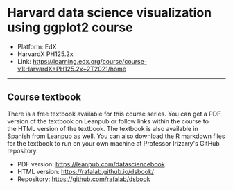# Harvard data science visualization using ggplot2 course

- Platform: EdX
- HarvardX PH125.2x
- Link: https://learning.edx.org/course/course-v1:HarvardX+PH125.2x+2T2021/home

------

## Course textbook
There is a free textbook available for this course series. You can get a PDF version of the textbook on Leanpub or follow links within the course to the HTML version of the textbook. The textbook is also available in Spanish from Leanpub as well. You can also download the R markdown files for the textbook to run on your own machine at Professor Irizarry's GitHub repository.

* PDF version: https://leanpub.com/datasciencebook
* HTML version: https://rafalab.github.io/dsbook/
* Repository: https://github.com/rafalab/dsbook 



